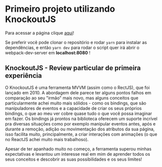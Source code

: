 # Primeiro projeto utilizando KnockoutJS

Para acessar a página clique [aqui](https://giovanniluro.github.io/first-knockout-project)!

Se preferir você pode clonar o repositório e rodar `yarn` para instalar as dependências, e então `yarn dev` para rodar o script
quer irá abrir o webpack-dev-server em __localhost:8080__ !


## KnockoutJS - Review particular de primeira experiência

O KnockoutJS é uma ferramenta MVVM (assim como o RectJS), que foi lançado em 2010. A abordagem dele parece ter alguns pontos falhos em comparação 
ao seu "irmão" mais novo, mas alguns conceitos que particularmente achei muito mais sólidos - como os bindings, que são manipuladores de eventos
e a capacidade de criar os seus próprios bindings, o que ao meu ver cobre quase tudo o que você possa imaginar em fazer. Os bindings já prontos na biblioteca
oferecem um suporte incrível pra diversas situações como por exemplo manipular eventos antes, após e durante a remoção, adição ou movimentação dos atributos da sua 
página, isso facilita muito, principalmente, a criar interações com animações (o que no ReactJS achei muito mais trabalhoso). 

Apesar de ter apanhado muito no começo, a ferramenta superou minhas expectativas e levantou um interesse real em mim de aprender todos os seus conceitos e descobrir
as suas possibilidades e os seus limites!

